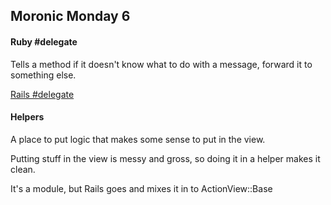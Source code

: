 Moronic Monday 6
----------------

#### Ruby #delegate ####

Tells a method if it doesn't know what to do with a message, forward it to something else.

[Rails #delegate](http://devdocs.io/rails~4.2/module#method-i-delegate)


#### Helpers ####

A place to put logic that makes some sense to put in the view.

Putting stuff in the view is messy and gross, so doing it in a helper makes it clean.

It's a module, but Rails goes and mixes it in to ActionView::Base
